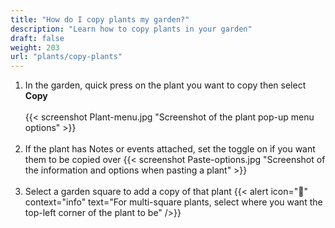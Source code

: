 ```yaml
---
title: "How do I copy plants my garden?"
description: "Learn how to copy plants in your garden"
draft: false
weight: 203
url: "plants/copy-plants"
---
```


1. In the garden, quick press on the plant you want to copy then select **Copy**<br /><br />
{{< screenshot Plant-menu.jpg "Screenshot of the plant pop-up menu options" >}}<br /><br />
2. If the plant has Notes or events attached, set the toggle on if you want them to be copied over
{{< screenshot Paste-options.jpg "Screenshot of the information and options when pasting a plant" >}}<br /><br />
3. Select a garden square to add a copy of that plant
{{< alert icon="🥬" context="info" text="For multi-square plants, select where you want the top-left corner of the plant to be" />}}
